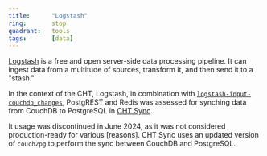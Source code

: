 ```yaml
---
title:      "Logstash"
ring:       stop
quadrant:   tools
tags:       [data]
---
```


[Logstash](https://www.elastic.co/logstash) is a free and open server-side data processing pipeline. It can ingest data from a multitude of sources, transform it, and then send it to a "stash."

In the context of the CHT, Logstash, in combination with [`logstash-input-couchdb_changes`](https://github.com/logstash-plugins/logstash-input-couchdb_changes/tree/main), PostgREST and Redis was assessed for synching data from CouchDB to PostgreSQL in [CHT Sync](https://github.com/medic/cht-sync). 

It usage was discontinued in June 2024, as it was not considered production-ready for various [reasons]. CHT Sync uses an updated version of `couch2pg` to perform the sync between CouchDB and PostgreSQL.